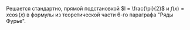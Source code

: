 Решается стандартно, прямой подстановкой $l = \frac{\pi}{2}$ и $f(x) = x\cos(x)$ в формулы из теоретической части 6-го параграфа "Ряды Фурье".